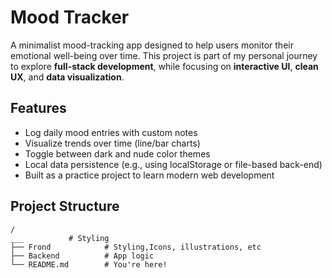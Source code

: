 # Mood Tracker

A minimalist mood-tracking app designed to help users monitor their emotional well-being over time. This project is part of my personal journey to explore **full-stack development**, while focusing on **interactive UI**, **clean UX**, and **data visualization**.

## Features

-  Log daily mood entries with custom notes
-  Visualize trends over time (line/bar charts)
-  Toggle between dark and nude color themes
-  Local data persistence (e.g., using localStorage or file-based back-end)
-  Built as a practice project to learn modern web development

## Project Structure

```plaintext
/
___          # Styling 
├── Frond            # Styling,Icons, illustrations, etc
├── Backend          # App logic
└── README.md        # You're here!
